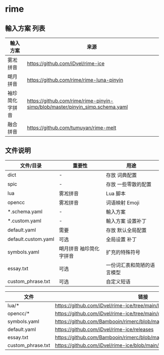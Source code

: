 # rime

## 輸入方案 列表

| 輸入方案 | 来源 |
|----------|------|
| 雾凇拼音 | https://github.com/iDvel/rime-ice |
| 朙月拼音 | https://github.com/rime/rime-luna-pinyin |
| 袖珍简化字拼音 | https://github.com/rime/rime-pinyin-simp/blob/master/pinyin_simp.schema.yaml |
| 融合拼音 | https://github.com/tumuyan/rime-melt |

## 文件说明

| 文件/目录 | 重要性 | 用途 |
|-----------|--------|------|
| dict | - | 存放 词典配置 |
| spic | - | 存放 一些零散的配置 |
| lua | 雾凇拼音 | Lua 脚本 |
| opencc | 雾凇拼音 | 词语映射 Emoji |
| *.schema.yaml | - | 輸入方案 |
| *.custom.yaml | - | 輸入方案 设置补丁 |
| default.yaml | 需要 | 存放 默认全局配置 |
| default.custom.yaml | 可选 | 全局设置 补丁 |
| symbols.yaml | 朙月拼音 袖珍简化字拼音 | 扩充的特殊符号 |
| essay.txt | 可选 | 一份词汇表和简陋的语言模型 |
| custom_phrase.txt | 可选 | 自定义短语 |


| 文件 | 链接 |
|------|------|
| lua/* | https://github.com/iDvel/rime-ice/tree/main/lua |
| opencc/* | https://github.com/iDvel/rime-ice/tree/main/opencc |
| symbols.yaml | https://github.com/Bambooin/rimerc/blob/master/common/punctuation.yaml |
| default.yaml | https://github.com/iDvel/rime-ice/releases |
| essay.txt | https://github.com/Bambooin/rimerc/blob/master/common/essay.txt |
| custom_phrase.txt | https://github.com/iDvel/rime-ice/blob/main/custom_phrase.txt |
